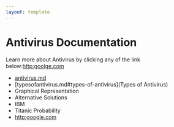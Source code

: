 ```yaml
---
layout: template
---
```


# Antivirus Documentation
Learn more about Antivirus by clicking any of the link below:[http:goolge.com](Google)
- [antivirus.md](Antivirus)
- [typesofantivirus.md#types-of-antivirus](Types of Antivirus)
- Graphical Representation
- Alternative Solutions
- IBM
- Titanic Probability
- [http:google.com](Google)
